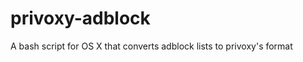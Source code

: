 privoxy-adblock
===============

A bash script for OS X that converts adblock lists to privoxy's format
